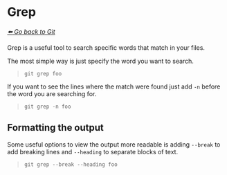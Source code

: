 # Grep

*[:arrow_left: Go back to Git](./GIT.md)*


Grep is a useful tool to search specific words that match in your files.

The most simple way is just specify the word you want to search.

> `git grep foo`

If you want to see the lines where the match were found just add `-n` before the word you are searching for.

> `git grep -n foo`

## Formatting the output

Some useful options to view the output more readable is adding `--break` to add breaking lines and `--heading` to separate blocks of text.

> `git grep --break --heading foo`
